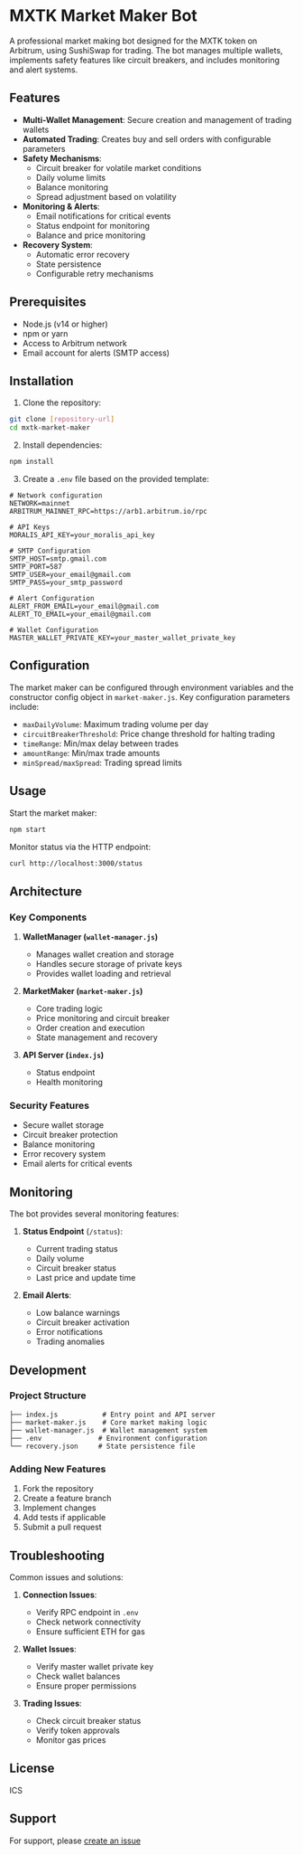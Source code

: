 # MXTK Market Maker Bot

A professional market making bot designed for the MXTK token on Arbitrum, using SushiSwap for trading. The bot manages multiple wallets, implements safety features like circuit breakers, and includes monitoring and alert systems.

## Features

- **Multi-Wallet Management**: Secure creation and management of trading wallets
- **Automated Trading**: Creates buy and sell orders with configurable parameters
- **Safety Mechanisms**:
  - Circuit breaker for volatile market conditions
  - Daily volume limits
  - Balance monitoring
  - Spread adjustment based on volatility
- **Monitoring & Alerts**:
  - Email notifications for critical events
  - Status endpoint for monitoring
  - Balance and price monitoring
- **Recovery System**:
  - Automatic error recovery
  - State persistence
  - Configurable retry mechanisms

## Prerequisites

- Node.js (v14 or higher)
- npm or yarn
- Access to Arbitrum network
- Email account for alerts (SMTP access)

## Installation

1. Clone the repository:
```bash
git clone [repository-url]
cd mxtk-market-maker
```

2. Install dependencies:
```bash
npm install
```

3. Create a `.env` file based on the provided template:
```env
# Network configuration
NETWORK=mainnet
ARBITRUM_MAINNET_RPC=https://arb1.arbitrum.io/rpc

# API Keys
MORALIS_API_KEY=your_moralis_api_key

# SMTP Configuration
SMTP_HOST=smtp.gmail.com
SMTP_PORT=587
SMTP_USER=your_email@gmail.com
SMTP_PASS=your_smtp_password

# Alert Configuration
ALERT_FROM_EMAIL=your_email@gmail.com
ALERT_TO_EMAIL=your_email@gmail.com

# Wallet Configuration
MASTER_WALLET_PRIVATE_KEY=your_master_wallet_private_key
```

## Configuration

The market maker can be configured through environment variables and the constructor config object in `market-maker.js`. Key configuration parameters include:

- `maxDailyVolume`: Maximum trading volume per day
- `circuitBreakerThreshold`: Price change threshold for halting trading
- `timeRange`: Min/max delay between trades
- `amountRange`: Min/max trade amounts
- `minSpread/maxSpread`: Trading spread limits

## Usage

Start the market maker:

```bash
npm start
```

Monitor status via the HTTP endpoint:
```bash
curl http://localhost:3000/status
```

## Architecture

### Key Components

1. **WalletManager (`wallet-manager.js`)**
   - Manages wallet creation and storage
   - Handles secure storage of private keys
   - Provides wallet loading and retrieval

2. **MarketMaker (`market-maker.js`)**
   - Core trading logic
   - Price monitoring and circuit breaker
   - Order creation and execution
   - State management and recovery

3. **API Server (`index.js`)**
   - Status endpoint
   - Health monitoring

### Security Features

- Secure wallet storage
- Circuit breaker protection
- Balance monitoring
- Error recovery system
- Email alerts for critical events

## Monitoring

The bot provides several monitoring features:

1. **Status Endpoint** (`/status`):
   - Current trading status
   - Daily volume
   - Circuit breaker status
   - Last price and update time

2. **Email Alerts**:
   - Low balance warnings
   - Circuit breaker activation
   - Error notifications
   - Trading anomalies

## Development

### Project Structure

```
├── index.js           # Entry point and API server
├── market-maker.js    # Core market making logic
├── wallet-manager.js  # Wallet management system
├── .env              # Environment configuration
└── recovery.json     # State persistence file
```

### Adding New Features

1. Fork the repository
2. Create a feature branch
3. Implement changes
4. Add tests if applicable
5. Submit a pull request

## Troubleshooting

Common issues and solutions:

1. **Connection Issues**:
   - Verify RPC endpoint in `.env`
   - Check network connectivity
   - Ensure sufficient ETH for gas

2. **Wallet Issues**:
   - Verify master wallet private key
   - Check wallet balances
   - Ensure proper permissions

3. **Trading Issues**:
   - Check circuit breaker status
   - Verify token approvals
   - Monitor gas prices

## License

ICS

## Support

For support, please [create an issue](https://github.com/yourusername/mxtk-market-maker/issues)